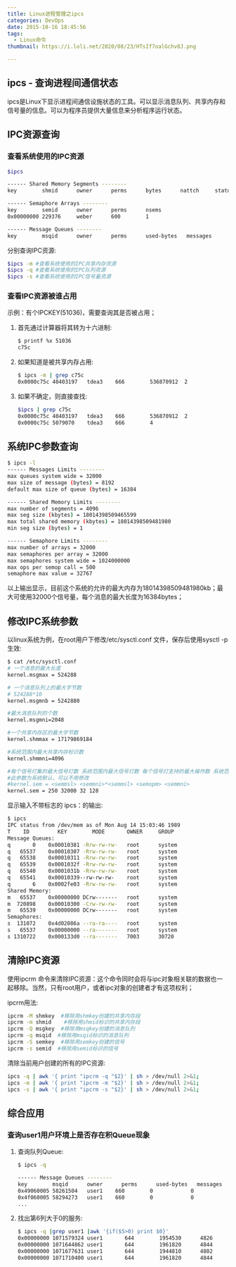 ```yaml
---
title: Linux进程管理之ipcs
categories: DevOps
date: 2015-10-16 18:45:56
tags:
  - Linux命令
thumbnail: https://i.loli.net/2020/08/23/HTsIf7oalGchv8J.png

---
```


## ipcs - 查询进程间通信状态

ipcs是Linux下显示进程间通信设施状态的工具。可以显示消息队列、共享内存和信号量的信息。可以为程序员提供大量信息来分析程序运行状态。

<!--more-->

## IPC资源查询

### 查看系统使用的IPC资源

```bash
$ipcs

------ Shared Memory Segments --------
key        shmid      owner      perms      bytes      nattch     status

------ Semaphore Arrays --------
key        semid      owner      perms      nsems
0x00000000 229376     weber      600        1

------ Message Queues --------
key        msqid      owner      perms      used-bytes   messages
```

分别查询IPC资源:

```bash
$ipcs -m #查看系统使用的IPC共享内存资源
$ipcs -q #查看系统使用的IPC队列资源
$ipcs -s #查看系统使用的IPC信号量资源
```

### 查看IPC资源被谁占用

示例：有个IPCKEY(51036)，需要查询其是否被占用；

1. 首先通过计算器将其转为十六进制:

   ```bash
   $ printf %x 51036
   c75c
   ```

2. 如果知道是被共享内存占用:

   ```bash
   $ ipcs -m | grep c75c
   0x0000c75c 40403197   tdea3    666        536870912  2
   ```

3. 如果不确定，则直接查找:

   ``` bash
   $ipcs | grep c75c
   0x0000c75c 40403197   tdea3    666        536870912  2
   0x0000c75c 5079070    tdea3    666        4
   ```

## 系统IPC参数查询

``` bash
$ ipcs -l
------ Messages Limits --------
max queues system wide = 32000
max size of message (bytes) = 8192
default max size of queue (bytes) = 16384

------ Shared Memory Limits --------
max number of segments = 4096
max seg size (kbytes) = 18014398509465599
max total shared memory (kbytes) = 18014398509481980
min seg size (bytes) = 1

------ Semaphore Limits --------
max number of arrays = 32000
max semaphores per array = 32000
max semaphores system wide = 1024000000
max ops per semop call = 500
semaphore max value = 32767
```

以上输出显示，目前这个系统的允许的最大内存为18014398509481980kb；最大可使用32000个信号量，每个消息的最大长度为16384bytes；

## 修改IPC系统参数

以linux系统为例，在root用户下修改/etc/sysctl.conf 文件，保存后使用sysctl -p生效:

```bash 
$ cat /etc/sysctl.conf
# 一个消息的最大长度
kernel.msgmax = 524288

# 一个消息队列上的最大字节数
# 524288*10
kernel.msgmnb = 5242880

#最大消息队列的个数
kernel.msgmni=2048

#一个共享内存区的最大字节数
kernel.shmmax = 17179869184

#系统范围内最大共享内存标识数
kernel.shmmni=4096

#每个信号灯集的最大信号灯数 系统范围内最大信号灯数 每个信号灯支持的最大操作数 系统范围内最大信号灯集数
#此参数为系统默认，可以不用修改
#kernel.sem = <semmsl> <semmni>*<semmsl> <semopm> <semmni>
kernel.sem = 250 32000 32 128
```

显示输入不带标志的 ipcs：的输出:

```bash
$ ipcs
IPC status from /dev/mem as of Mon Aug 14 15:03:46 1989
T    ID         KEY        MODE       OWNER     GROUP
Message Queues:
q       0    0x00010381 -Rrw-rw-rw-   root      system
q   65537    0x00010307 -Rrw-rw-rw-   root      system
q   65538    0x00010311 -Rrw-rw-rw-   root      system
q   65539    0x0001032f -Rrw-rw-rw-   root      system
q   65540    0x0001031b -Rrw-rw-rw-   root      system
q   65541    0x00010339--rw-rw-rw-    root      system
q       6    0x0002fe03 -Rrw-rw-rw-   root      system
Shared Memory:
m   65537    0x00000000 DCrw-------   root      system
m  720898    0x00010300 -Crw-rw-rw-   root      system
m   65539    0x00000000 DCrw-------   root      system
Semaphores:
s  131072    0x4d02086a --ra-ra----   root      system
s   65537    0x00000000 --ra-------   root      system
s 1310722    0x000133d0 --ra-------   7003      30720
```

## 清除IPC资源

使用ipcrm 命令来清除IPC资源：这个命令同时会将与ipc对象相关联的数据也一起移除。当然，只有root用户，或者ipc对象的创建者才有这项权利；

ipcrm用法:

```bash 
ipcrm -M shmkey  #移除用shmkey创建的共享内存段
ipcrm -m shmid    #移除用shmid标识的共享内存段
ipcrm -Q msgkey  #移除用msqkey创建的消息队列
ipcrm -q msqid  #移除用msqid标识的消息队列
ipcrm -S semkey  #移除用semkey创建的信号
ipcrm -s semid  #移除用semid标识的信号
```

清除当前用户创建的所有的IPC资源:

```bash
ipcs -q | awk '{ print "ipcrm -q "$2}' | sh > /dev/null 2>&1;
ipcs -m | awk '{ print "ipcrm -m "$2}' | sh > /dev/null 2>&1;
ipcs -s | awk '{ print "ipcrm -s "$2}' | sh > /dev/null 2>&1;
```

## 综合应用

### 查询user1用户环境上是否存在积Queue现象

1. 查询队列Queue:

   ```bash
   $ ipcs -q
   
   ------ Message Queues --------
   key        msqid      owner      perms      used-bytes   messages
   0x49060005 58261504   user1    660        0            0
   0x4f060005 58294273   user1    660        0            0
   ...
   ```

2. 找出第6列大于0的服务:

   ```bash
   $ ipcs -q |grep user1 |awk '{if($5>0) print $0}'
   0x00000000 1071579324 user1       644        1954530      4826
   0x00000000 1071644862 user1       644        1961820      4844
   0x00000000 1071677631 user1       644        1944810      4802
   0x00000000 1071710400 user1       644        1961820      4844
   ```

